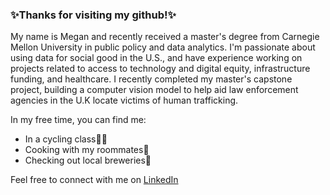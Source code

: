 ### ✨Thanks for visiting my github!✨

My name is Megan and recently received a master's degree from Carnegie Mellon University in public policy and data analytics. I'm passionate about using data for social good in the U.S., and have experience working on projects related to access to technology and digital equity, infrastructure funding, and healthcare. I recently completed my master's capstone project, building a computer vision model to help aid law enforcement agencies in the U.K locate victims of human trafficking.

In my free time, you can find me:
- In a cycling class🚴‍♂️
- Cooking with my roommates🍴
- Checking out local breweries🍻

Feel free to connect with me on [LinkedIn](https://www.linkedin.com/in/megan-hussey/)
